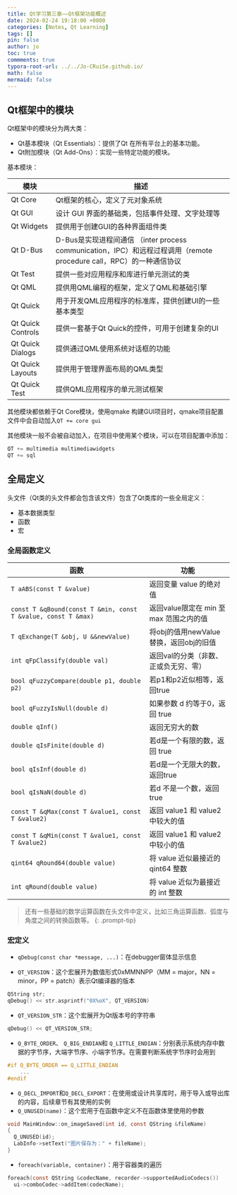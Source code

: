 ```yaml
---
title: Qt学习第三章——Qt框架功能概述
date: 2024-02-24 19:18:00 +0800
categories: [Notes, Qt Learning]
tags: []
pin: false
author: jo
toc: true
commments: true
typora-root-url: ../../Jo-CRuiSe.github.io/
math: false
mermaid: false
---
```


## Qt框架中的模块

Qt框架中的模块分为两大类：

- Qt基本模块（Qt Essentials）：提供了Qt 在所有平台上的基本功能。
- Qt附加模块（Qt Add-Ons）：实现一些特定功能的模块。

基本模块：

| 模块              | 描述                                                         |
| ----------------- | ------------------------------------------------------------ |
| Qt Core           | Qt框架的核心，定义了元对象系统                               |
| Qt GUI            | 设计 GUI 界面的基础类，包括事件处理、文字处理等              |
| Qt Widgets        | 提供用于创建GUI的各种界面组件类                              |
| Qt D-Bus          | D-Bus是实现进程间通信 （inter process communication，IPC）和远程过程调用（remote procedure call，RPC）的一种通信协议 |
| Qt Test           | 提供一些对应用程序和库进行单元测试的类                       |
| Qt QML            | 提供用QML编程的框架，定义了QML和基础引擎                     |
| Qt Quick          | 用于开发QML应用程序的标准库，提供创建UI的一些基本类型        |
| Qt Quick Controls | 提供一套基于Qt Quick的控件，可用于创建复杂的UI               |
| Qt Quick Dialogs  | 提供通过QML使用系统对话框的功能                              |
| Qt Quick Layouts  | 提供用于管理界面布局的QML类型                                |
| Qt Quick Test     | 提供QML应用程序的单元测试框架                                |

其他模块都依赖于Qt Core模块，使用qmake 构建GUI项目时，qmake项目配置文件中会自动加入`QT += core gui`

其他模块一般不会被自动加入，在项目中使用某个模块，可以在项目配置中添加：

```c
QT += multimedia multimediawidgets
QT += sql
```

## 全局定义

<QtGlobal>头文件（Qt类的头文件都会包含该文件）包含了Qt类库的一些全局定义：

- 基本数据类型
- 函数
- 宏 

### 全局函数定义

| 函数                                                         | 功能                                    |
| ------------------------------------------------------------ | --------------------------------------- |
| `T aABS(const T &value)`                                     | 返回变量 value 的绝对值                 |
| `const T &qBound(const T &min, const T &value, const T &max)` | 返回value限定在 min 至 max 范围之内的值 |
| `T qExchange(T &obj, U &&newValue)`                          | 将obj的值用newValue替换，返回obj的旧值  |
| `int qFpClassify(double val)`                                | 返回val的分类（非数、正或负无穷、零）   |
| `bool qFuzzyCompare(double p1, double p2)`                   | 若p1和p2近似相等，返回true              |
| `bool qFuzzyIsNull(double d)`                                | 如果参数 d 约等于0，返回 true           |
| `double qInf()`                                              | 返回无穷大的数                          |
| `double qIsFinite(double d)`                                 | 若d是一个有限的数，返回 true            |
| `bool qIsInf(double d)`                                      | 若d是一个无限大的数，返回true           |
| `bool qIsNaN(double d)`                                      | 若d 不是一个数，返回true                |
| `const T &qMax(const T &value1, const T &value2)`            | 返回 value1 和 value2 中较大的值        |
| `const T &qMin(const T &value1, const T &value2)`            | 返回 value1 和 value2 中较小的值        |
| `qint64 qRound64(double value)`                              | 将 value 近似最接近的 qint64 整数       |
| `int qRound(double value)`                                   | 将 value 近似为最接近的 int 整数        |

>还有一些基础的数学运算函数在<QtMath>头文件中定义，比如三角运算函数、弧度与角度之间的转换函数等。
{: .prompt-tip}

### 宏定义

- `qDebug(const char *message, ...)`：在debugger窗体显示信息

- `QT_VERSION`：这个宏展开为数值形式0xMMNNPP（MM = major，NN = minor，PP = patch）表示Qt编译器的版本

```c
QString str;
qDebug() << str.asprintf("0X%oX", QT_VERSION)
```

- `QT_VERSION_STR`：这个宏展开为Qt版本号的字符串

```c
qDebug() << QT_VERSION_STR;
```

- `Q_BYTE_ORDER`、 `Q_BIG_ENDIAN`和 `Q_LITTLE_ENDIAN`：分别表示系统内存中数据的字节序，大端字节序、小端字节序。在需要判断系统字节序时会用到

```c
#if Q_BYTE_ORDER == Q_LITTLE_ENDIAN
	...
#endif
```

- `Q_DECL_IMPORT`和`Q_DECL_EXPORT`：在使用或设计共享库时，用于导入或导出库的内容，后续章节有其使用的实例
- `Q_UNUSED(name)`：这个宏用于在函数中定义不在函数体里使用的参数

```c
void MainWindow::on_imageSaved(int id, const QString &fileName)
{
  Q_UNUSED(id);
  LabInfo->setText("图片保存为：" + fileName);
}
```

- `foreach(variable, container)`：用于容器类的遍历

```c
foreach(const QString &codecName, recorder->supportedAudioCodecs())
  ui->comboCodec->addItem(codecName);
```